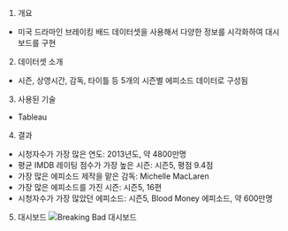1. 개요
- 미국 드라마인 브레이킹 배드 데이터셋을 사용해서 다양한 정보를 시각화하여 대시보드를 구현

2. 데이터셋 소개
- 시즌, 상영시간, 감독, 타이틀 등 5개의 시즌별 에피소드 데이터로 구성됨

3. 사용된 기술
- Tableau

4. 결과
- 시청자수가 가장 많은 연도: 2013년도, 약 4800만명
- 평균 IMDB 레이팅 점수가 가장 높은 시즌: 시즌5, 평점 9.4점
- 가장 많은 에피소드 제작을 맡은 감독: Michelle MacLaren
- 가장 많은 에피소드를 가진 시즌: 시즌5, 16편
- 시청자수가 가장 많았던 에피소드: 시즌5, Blood Money 에피소드, 약 600만명

5. 대시보드
![Breaking Bad 대시보드](https://github.com/YoungMinSW/Tableau_Project/assets/109095108/a99b39af-9a04-43b7-bfa6-a4a188514082)
